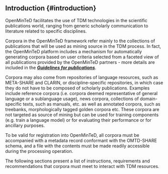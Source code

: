 ## ​Introduction {#introduction}

OpenMinTeD facilitates the use of TDM technologies in the scientific publications world, ranging from generic scholarly communication to literature related to specific disciplines.

Corpora in the OpenMinTeD framework refer mainly to the collections of publications that will be used as mining source in the TDM process. In fact, the OpenMinTeD platform includes a mechanism for automatically generating corpora based on user criteria selected from a faceted view of all publications provided by the OpenMinTeD partners - more details are included in the [_**Guidelines for publications**_](/guidelines_for_providers_of_publications/README.md).

Corpora may also come from repositories of language resources, such as META-SHARE and CLARIN, or discipline-specific repositories, in which case they do not have to be composed of scholarly publications. Examples include reference corpora \(i.e. corpora deemed representative of general language or a sublanguage usage\), news corpora, collections of domain-specific texts, such as manuals, etc. as well as annotated corpora, such as treebanks, morphologically tagged golden corpora etc. These corpora are not targeted as source of mining but can be used for training components \(e.g. train a language model\) or for evaluating their performance or for ancillary purposes.

To be valid for registration into OpenMinTeD, all corpora must be accompanied with a metadata record conformant with the OMTD-SHARE schema, and a file with the contents must be made readily accessible during the processing operation.

The following sections present a list of instructions, requirements and recommendations that corpora must meet to interact with TDM resources.

